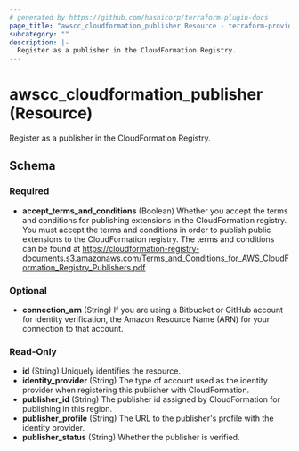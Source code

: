 ```yaml
---
# generated by https://github.com/hashicorp/terraform-plugin-docs
page_title: "awscc_cloudformation_publisher Resource - terraform-provider-awscc"
subcategory: ""
description: |-
  Register as a publisher in the CloudFormation Registry.
---
```


# awscc_cloudformation_publisher (Resource)

Register as a publisher in the CloudFormation Registry.



<!-- schema generated by tfplugindocs -->
## Schema

### Required

- **accept_terms_and_conditions** (Boolean) Whether you accept the terms and conditions for publishing extensions in the CloudFormation registry. You must accept the terms and conditions in order to publish public extensions to the CloudFormation registry. The terms and conditions can be found at https://cloudformation-registry-documents.s3.amazonaws.com/Terms_and_Conditions_for_AWS_CloudFormation_Registry_Publishers.pdf

### Optional

- **connection_arn** (String) If you are using a Bitbucket or GitHub account for identity verification, the Amazon Resource Name (ARN) for your connection to that account.

### Read-Only

- **id** (String) Uniquely identifies the resource.
- **identity_provider** (String) The type of account used as the identity provider when registering this publisher with CloudFormation.
- **publisher_id** (String) The publisher id assigned by CloudFormation for publishing in this region.
- **publisher_profile** (String) The URL to the publisher's profile with the identity provider.
- **publisher_status** (String) Whether the publisher is verified.


